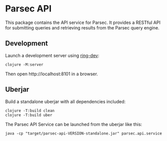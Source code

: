 # Parsec API

This package contains the API service for Parsec. It provides a RESTful API for
submitting queries and retrieving results from the Parsec query engine.

## Development

Launch a development server using [ring-dev](https://github.com/mtkp/ring-dev):

```
clojure -M:server
```

Then open http://localhost:8101 in a browser.

## Uberjar

Build a standalone uberjar with all dependencies included:

```
clojure -T:build clean
clojure -T:build uber
```

The Parsec API Service can be launched from the uberjar like this:

```
java -cp "target/parsec-api-VERSION-standalone.jar" parsec.api.service
```
